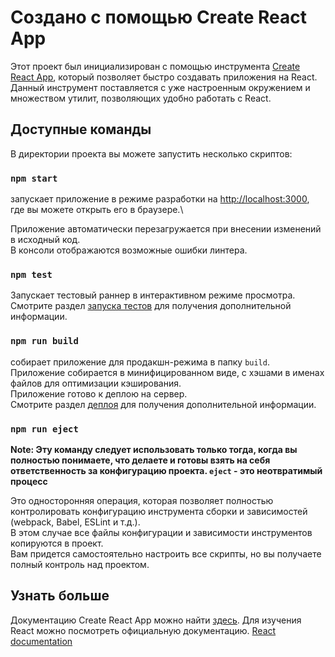 # Создано с помощью Create React App

Этот проект был инициализирован с помощью инструмента [Create React App](https://github.com/facebook/create-react-app), который позволяет быстро создавать приложения на React.\
Данный инструмент поставляется с уже настроенным окружением и множеством утилит, позволяющих удобно работать с React.

## Доступные команды

В директории проекта вы можете запустить несколько скриптов:

### `npm start`

запускает приложение в режиме разработки на [http://localhost:3000](http://localhost:3000), где вы можете открыть его в браузере.\

Приложение автоматически перезагружается при внесении изменений в исходный код.\
В консоли отображаются возможные ошибки линтера.

### `npm test`

Запускает тестовый раннер в интерактивном режиме просмотра.\
Смотрите раздел [запуска тестов](https://facebook.github.io/create-react-app/docs/running-tests) для получения дополнительной информации.

### `npm run build`

собирает приложение для продакшн-режима в папку `build`.\
Приложение собирается в минифицированном виде, с хэшами в именах файлов для оптимизации кэширования.\
Приложение готово к деплою на сервер.\
Смотрите раздел [деплоя](https://facebook.github.io/create-react-app/docs/deployment) для получения дополнительной информации.

### `npm run eject`

**Note: Эту команду следует использовать только тогда, когда вы полностью понимаете, что делаете и готовы взять на себя ответственность за конфигурацию проекта. `eject` - это неотвратимый процесс**

Это односторонняя операция, которая позволяет полностью контролировать конфигурацию инструмента сборки и зависимостей (webpack, Babel, ESLint и т.д.).\
В этом случае все файлы конфигурации и зависимости инструментов копируются в проект.\
Вам придется самостоятельно настроить все скрипты, но вы получаете полный контроль над проектом.

## Узнать больше

Документацию Create React App можно найти [здесь](https://facebook.github.io/create-react-app/docs/getting-started). Для изучения React можно посмотреть официальную документацию. [React documentation](https://reactjs.org/)
